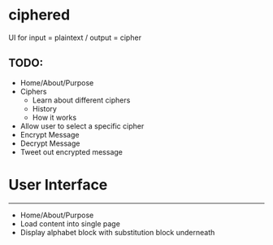 # ciphered
UI for input = plaintext / output = cipher

## TODO:
* Home/About/Purpose
* Ciphers
  * Learn about different ciphers
  * History
  * How it works
* Allow user to select a specific cipher
* Encrypt Message
* Decrypt Message
* Tweet out encrypted message


# User Interface
----
* Home/About/Purpose
* Load content into single page
* Display alphabet block with substitution block underneath